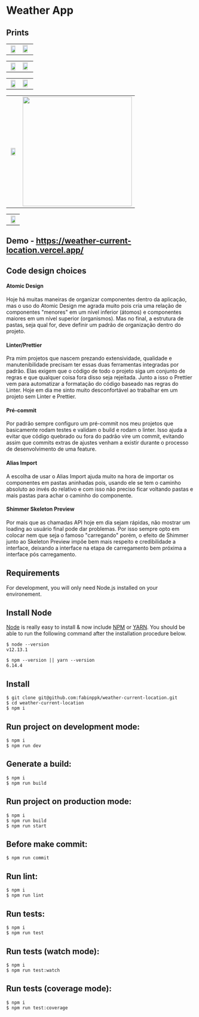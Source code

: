 # Weather App

## Prints

<table style="width:100%">
  <tr>
    <th><img src="https://github.com/fabinppk/weather-current-location/blob/main/prints/sol.png?raw=true" width="80%" /></th>
    <td><img src="https://github.com/fabinppk/weather-current-location/blob/main/prints/nevoa.png?raw=true" width="80%" /></td>
  </tr>
</table>

<table style="width:100%">
  <tr>
    <th><img src="https://github.com/fabinppk/weather-current-location/blob/main/prints/tempestade.png?raw=true" width="80%" /></th>
    <td><img src="https://github.com/fabinppk/weather-current-location/blob/main/prints/garoa.png?raw=true" width="80%" /></td>
  </tr>
</table>

<table style="width:100%">
  <tr>
    <th><img src="https://github.com/fabinppk/weather-current-location/blob/main/prints/chuva.png?raw=true" width="80%" /></th>
    <td><img src="https://github.com/fabinppk/weather-current-location/blob/main/prints/neve.png?raw=true" width="80%" /></td>
  </tr>
</table>

<table style="width:100%">
  <tr>
    <th><img src="https://github.com/fabinppk/weather-current-location/blob/main/prints/nuvem.png?raw=true" width="80%" /></th>
    <td><img src="https://github.com/fabinppk/weather-current-location/blob/main/prints/shimmer.gif?raw=true" width="292px" /></td>
  </tr>
</table>

<table style="width:100%">
  <tr>
    <th><img src="https://github.com/fabinppk/weather-current-location/blob/main/prints/nuvem-landscape.png?raw=true" width="80%" /></th>
  </tr>
</table>

## Demo - https://weather-current-location.vercel.app/

## Code design choices

#### Atomic Design

Hoje há muitas maneiras de organizar componentes dentro da aplicação, mas o uso do Atomic Design me agrada muito pois cria uma relação de componentes "menores" em um nível inferior (átomos) e componentes maiores em um nível superior (organismos). Mas no final, a estrutura de pastas, seja qual for, deve definir um padrão de organização dentro do projeto.

#### Linter/Prettier

Pra mim projetos que nascem prezando extensividade, qualidade e manutenibilidade precisam ter essas duas ferramentas integradas por padrão. Elas exigem que o código de todo o projeto siga um conjunto de regras e que qualquer coisa fora disso seja rejeitada. Junto a isso o Prettier vem para automatizar a formatação do código baseado nas regras do Linter. Hoje em dia me sinto muito desconfortável ao trabalhar em um projeto sem Linter e Prettier.

#### Pré-commit

Por padrão sempre configuro um pré-commit nos meu projetos que basicamente rodam testes e validam o build e rodam o linter. Isso ajuda a evitar que código quebrado ou fora do padrão vire um commit, evitando assim que commits extras de ajustes venham a existir durante o processo de desenvolvimento de uma feature.

#### Alias Import

A escolha de usar o Alias Import ajuda muito na hora de importar os componentes em pastas aninhadas pois, usando ele se tem o caminho absoluto ao invés do relativo e com isso não preciso ficar voltando pastas e mais pastas para achar o caminho do componente.

#### Shimmer Skeleton Preview

Por mais que as chamadas API hoje em dia sejam rápidas, não mostrar um loading ao usuário final pode dar problemas. Por isso sempre opto em colocar nem que seja o famoso "carregando" porém, o efeito de Shimmer junto ao Skeleton Preview impôe bem mais respeito e credibilidade a interface, deixando a interface na etapa de carregamento bem próxima a interface pós carregamento.

## Requirements

For development, you will only need Node.js installed on your environement.

## Install Node

[Node](http://nodejs.org/) is really easy to install & now include [NPM](https://npmjs.org/) or [YARN](https://yarnpkg.com/pt-BR/).
You should be able to run the following command after the installation procedure
below.

    $ node --version
    v12.13.1

    $ npm --version || yarn --version
    6.14.4

## Install

    $ git clone git@github.com:fabinppk/weather-current-location.git
    $ cd weather-current-location
    $ npm i

## Run project on development mode:

```
$ npm i
$ npm run dev
```

## Generate a build:

```
$ npm i
$ npm run build
```

## Run project on production mode:

```
$ npm i
$ npm run build
$ npm run start
```

## Before make commit:

```
$ npm run commit
```

## Run lint:

```
$ npm i
$ npm run lint
```

## Run tests:

```
$ npm i
$ npm run test
```

## Run tests (watch mode):

```
$ npm i
$ npm run test:watch
```

## Run tests (coverage mode):

```
$ npm i
$ npm run test:coverage
```
